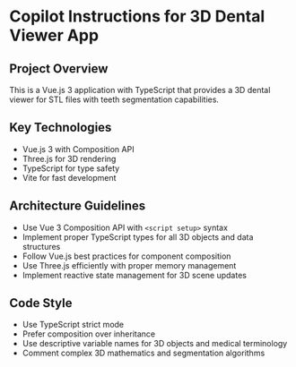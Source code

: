 # Copilot Instructions for 3D Dental Viewer App

<!-- Use this file to provide workspace-specific custom instructions to Copilot. For more details, visit https://code.visualstudio.com/docs/copilot/copilot-customization#_use-a-githubcopilotinstructionsmd-file -->

## Project Overview
This is a Vue.js 3 application with TypeScript that provides a 3D dental viewer for STL files with teeth segmentation capabilities.

## Key Technologies
- Vue.js 3 with Composition API
- Three.js for 3D rendering
- TypeScript for type safety
- Vite for fast development

## Architecture Guidelines
- Use Vue 3 Composition API with `<script setup>` syntax
- Implement proper TypeScript types for all 3D objects and data structures
- Follow Vue.js best practices for component composition
- Use Three.js efficiently with proper memory management
- Implement reactive state management for 3D scene updates

## Code Style
- Use TypeScript strict mode
- Prefer composition over inheritance
- Use descriptive variable names for 3D objects and medical terminology
- Comment complex 3D mathematics and segmentation algorithms

